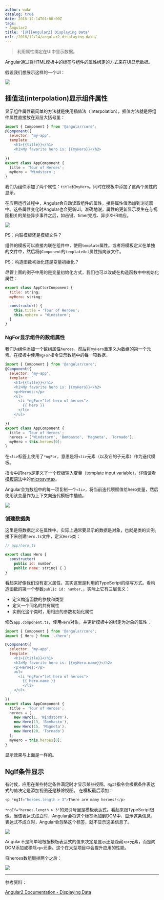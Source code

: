 ```yaml
---
author: wukn
catalog: true
date: 2016-12-14T01:00:00Z
tags:
- Angular2
title: '[译][Angular2] Displaying Data'
url: /2016/12/14/angular2-displaying-data/
---
```


> 利用属性绑定在UI中显示数据。

<!--more-->

Angular通过将HTML模板中的标签与组件的属性绑定的方式来在UI显示数据。

假设我们想展示这样的一个UI：

![](/img/post/angular2/display-data/final.png)

## 插值法(interpolation)显示组件属性

显示组件属性最简单的方法就是使用插值法（interpolation）。插值方法就是将组件属性直接放在双层大括号里：

```js
import { Component } from '@angular/core';
@Component({
  selector: 'my-app',
  template: `
    <h1>{{title}}</h1>
    <h2>My favorite hero is: {{myHero}}</h2>
    `
})
export class AppComponent {
  title = 'Tour of Heroes';
  myHero = 'Windstorm';
}
```

我们为组件添加了两个属性：`title`和`myHero`。同时在模板中添加了这两个属性的显示。

在应用运行过程中，Angular会自动读取组件的属性，接将属性值添加到浏览器中。这些属性变化时Angular也会更新UI。准确地说，属性的更新显示发生在与视图相关的某些异步事件之后，如击键、timer完成、异步XHR响应。

![](/img/post/angular2/display-data/title-and-hero.png)

PS：内联模板还是模板文件？

组件的模板可以直接内联在组件中，使用`template`属性。或者将模板定义在单独的文件中，然后将`@Component`的`templateUrl`属性指向该文件。

PS：构造函数初始化还是变量初始化？

尽管上面的例子中用的是变量初始化方式，我们也可以改成在构造函数中中初始化属性：

```js
export class AppCtorComponent {
  title: string;
  myHero: string;

  constructor() {
    this.title = 'Tour of Heroes';
    this.myHero = 'Windstorm';
  }
}
```

### NgFor显示组件的数组属性

我们为组件添加一个数组属性`heroes`，然后将`myHero`重定义为数组的第一个元素。在模板中使用`NgFor`指令显示数组中的每一项数据。

```js
import { Component } from '@angular/core';
@Component({
  selector: 'my-app',
  template: `
    <h1>{{title}}</h1>
    <h2>My favorite hero is: {{myHero}}</h2>
    <p>Heroes:</p>
    <ul>
      <li *ngFor="let hero of heroes">
        {{ hero }}
      </li>
    </ul>
    `
})
export class AppComponent {
  title = 'Tour of Heroes';
  heroes = ['Windstorm', 'Bombasto', 'Magneta', 'Tornado'];
  myHero = this.heroes[0];
}
```

在`<li>`标签上使用了`*ngFor`，意思是将`<li>`元素（以及它的子元素）作为迭代模板。

指令中的`hero`是定义了一个模板输入变量（template input variable），详情请看[模板语法](https://angular.io/docs/ts/latest/guide/template-syntax.html)中的[microsyntax](https://angular.io/docs/ts/latest/guide/template-syntax.html#ngForMicrosyntax)。

Angular会为数组中的每一项复制一个`<li>`，将当前迭代项赋值给hero变量，然后使用该变量作为上下文向迭代模板中插值。

![](/img/post/angular2/display-data/hero-names-list.png)

### 创建数据类

这里是将数据定义在属性中。实际上通常要显示的数据是对象，也就是类的实例。接下来创建`hero.ts`文件，定义`Hero`类：

```js
// app/hero.ts

export class Hero {
  constructor(
    public id: number,
    public name: string) { }
}
```

看起来好像我们没有定义属性，其实这里是利用的TypeScript的缩写方式。看构造函数的第一个参数`public id: number,`，实际上它有三层含义：

* 定义构造函数的参数和类型
* 定义一个同名的共有属性
* 实例化这个类时，用相应的参数初始化属性



修改`app.component.ts`，使用`Hero`对象，并更新模板中的绑定为对象的属性：

```js
import { Component } from '@angular/core';
import { Hero } from './hero';

@Component({
  selector: 'my-app',
  template: `
    <h1>{{title}}</h1>
    <h2>My favorite hero is: {{myHero.name}}</h2>
    <p>Heroes:</p>
    <ul>
      <li *ngFor="let hero of heroes">
        {{ hero.name }}
        </li>
    </ul>
  `
})
export class AppComponent {
  title = 'Tour of Heroes';
  heroes = [
    new Hero(1, 'Windstorm'),
    new Hero(13, 'Bombasto'),
    new Hero(15, 'Magneta'),
    new Hero(20, 'Tornado')
  ];
  myHero = this.heroes[0];
}
```

显示效果与上面是一样的。

## NgIf条件显示

有时候，应用在某些特定条件满足时才显示某些视图。`NgIf`指令会根据条件表达式的值决定是添加视图还是移除视图。
在模板最后添加：
```js
<p *ngIf="heroes.length > 3">There are many heroes!</p>
```

`*ngIf="heroes.length > 3"`的双引号里是模板表达式，看起来跟TypeScript很像。当该表达式成立时，Angular会将这个标签添加到DOM中，显示这条信息。表达式不成立时，Angular会忽略这个标签，就不显示这条信息了。

![](/img/post/angular2/display-data/final.png)

Angular不是简单地根据模板表达式的值来决定是显示还是隐藏`<p>`元素，而是向DOM添加或移除`<p>`元素。这个在大型项目中会提升应用的性能。

将heroes数组删掉两个之后：

![](/img/post/angular2/display-data/final2.png)

---

参考资料：

[Angular2 Documentation - Displaying Data](https://angular.io/docs/ts/latest/guide/displaying-data.html)
